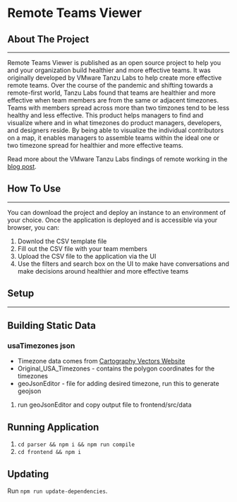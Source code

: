 # Remote Teams Viewer

## About The Project
---
Remote Teams Viewer is published as an open source project to help you and your organization build healthier and more effective teams. It was originally developed by VMware Tanzu Labs to help create more effective remote teams. Over the course of the pandemic and shifting towards a remote-first world, Tanzu Labs found that teams are healthier and more effective when team members are from the same or adjacent timezones. Teams with members spread across more than two timzones tend to be less healthy and less effective. This product helps managers to find and visualize where and in what timezones do product managers, developers, and designers reside. By being able to visualize the individual contributors on a map, it enables managers to assemble teams within the ideal one or two timezone spread for healthier and more effective teams.

Read more about the VMware Tanzu Labs findings of remote working in the [blog post](https://tanzu.vmware.com/content/blog/revamping-remote-and-distributed-work-at-vmware-tanzu-labs).


## How To Use

---
You can download the project and deploy an instance to an environment of your choice. Once the application is deployed and is accessible via your browser, you can:
1.  Downlod the CSV template file
2.  Fill out the CSV file with your team members
3.  Upload the CSV file to the application via the UI
4.  Use the filters and search box on the UI to make have conversations and make decisions around healthier and more effective teams



## Setup
---

## Building Static Data

### usaTimezones json
- Timezone data comes from [Cartography Vectors Website](https://cartographyvectors.com/search?q=timezone)
- Original_USA_Timezones - contains the polygon coordinates for the timezones
- geoJsonEditor - file for adding desired timezone, run this to generate geojson
1. run geoJsonEditor and copy output file to frontend/src/data

## Running Application
1. ```cd parser && npm i && npm run compile```
2. ```cd frontend && npm i```

## Updating

Run `npm run update-dependencies`.
